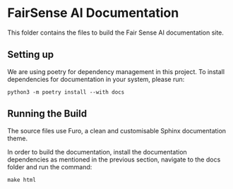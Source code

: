# FairSense AI Documentation

This folder contains the files to build the Fair Sense AI 
documentation site.

## Setting up

We are using poetry for dependency management in this project.
To install dependencies for documentation in your system,
please run:

```shell
python3 -m poetry install --with docs
```

## Running the Build

The source files use Furo, a clean and customisable Sphinx 
documentation theme.

In order to build the documentation, install the documentation 
dependencies as mentioned in the previous section, navigate to 
the docs folder and run the command:

```shell
make html
```